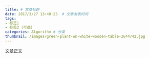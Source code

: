 ```yaml
---
title: # 文章标题  
date: 2017/3/27 13:48:25  # 文章发表时间
tags:
- 标签1
- 标签2 (可选)
categories: Algorithm # 分类
thumbnail: /images/green-plant-on-white-wooden-table-3644742.jpg
---
```


文章正文
